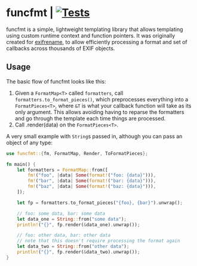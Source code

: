 # funcfmt | [![Tests](https://img.shields.io/github/actions/workflow/status/cdown/funcfmt/ci.yml?branch=master)](https://github.com/cdown/funcfmt/actions?query=branch%3Amaster)

funcfmt is a simple, lightweight templating library that allows templating
using custom runtime context and function pointers. It was originally created
for [exifrename](https://github.com/cdown/exifrename), to allow efficiently
processing a format and set of callbacks across thousands of EXIF objects.

## Usage

The basic flow of funcfmt looks like this:

1. Given a `FormatMap<T>` called `formatters`, call
   `formatters.to_format_pieces()`, which preprocesses everything into a
   `FormatPieces<T>`, where `&T` is what your callback function will take as
   its only argument. This allows avoiding having to reparse the formatters and
   go through the template each time things are processed.
2. Call .render(data) on the `FormatPieces<T>`.

A very small example with `String`s passed in, although you can pass an object
of any type:

```rust
use funcfmt::{fm, FormatMap, Render, ToFormatPieces};

fn main() {
    let formatters = FormatMap::from([
        fm!("foo", |data| Some(format!("foo: {data}"))),
        fm!("bar", |data| Some(format!("bar: {data}"))),
        fm!("baz", |data| Some(format!("baz: {data}"))),
    ]);

    let fp = formatters.to_format_pieces("{foo}, {bar}").unwrap();

    // foo: some data, bar: some data
    let data_one = String::from("some data");
    println!("{}", fp.render(&data_one).unwrap());

    // foo: other data, bar: other data
    // note that this doesn't require processing the format again
    let data_two = String::from("other data");
    println!("{}", fp.render(&data_two).unwrap());
}
```
